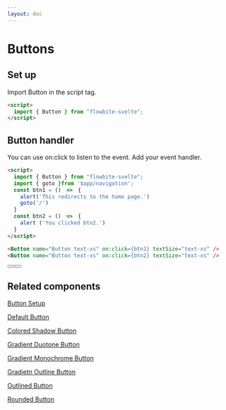 ```yaml
---
layout: doc
---
```


<script>
  import { Button }from '$lib/index';
  import { goto }from '$app/navigation';
  const btn1 = ()=>{
    alert('This redirects to the home page.')
    goto('/')
  }
  const btn2 = ()=>{
    alert ('You clicked btn2.')
  }
</script>

<h1 class="text-3xl w-full dark:text-white py-8">Buttons</h1>

<h2 class="text-2xl w-full dark:text-white py-8">Set up</h2>

<p class="dark:text-white py-4 text-lg">Import Button in the script tag.</p>

```html
<script>
  import { Button } from "flowbite-svelte";
</script>
```

<h2 class="text-2xl w-full text-gray-900 dark:text-white py-8">Button handler</h2>

<p class="dark:text-white py-4 text-lg">You can use on:click to listen to the event. Add your event handler.</p>

```html
<script>
  import { Button } from "flowbite-svelte";
  import { goto }from '$app/navigation';
  const btn1 = ()　=>　{
    alert('This redirects to the home page.')
    goto('/')
  }
  const btn2 = ()　=>　{
    alert ('You clicked btn2.')
  }
</script>

<Button name="Button text-xs" on:click={btn1} textSize="text-xs" />
<Button name="Button text-xs" on:click={btn2} textSize="text-xs" />
```

<div class="rounded-xl w-full my-4 mx-auto bg-gradient-to-r bg-white dark:bg-gray-900 border border-gray-200 dark:border-gray-700 p-2 sm:p-6">
<Button name="Button text-xs" on:click={btn1} textSize="text-xs" />
<Button name="Button text-xs" on:click={btn2} textSize="text-xs" />
</div>


<h2 class="text-2xl w-full dark:text-white py-8">Related components</h2>

<p class="dark:text-white text-lg w-full"><a href="https://flowbite-svelte.vercel.app/buttons/setup" class="text-blue-600 hover:underline dark:text-blue-500">Button Setup</a></p>

<p class="dark:text-white text-lg w-full"><a href="https://flowbite-svelte.vercel.app/buttons/default" class="text-blue-600 hover:underline dark:text-blue-500">Default Button</a></p>

<p class="dark:text-white text-lg w-full"><a href="https://flowbite-svelte.vercel.app/buttons/colored-shadow" class="text-blue-600 hover:underline dark:text-blue-500">Colored Shadow Button</a></p>

<p class="dark:text-white text-lg w-full"><a href="https://flowbite-svelte.vercel.app/buttons/gradient-duotone" class="text-blue-600 hover:underline dark:text-blue-500">Gradient Duotone Button</a></p>

<p class="dark:text-white text-lg w-full"><a href="https://flowbite-svelte.vercel.app/buttons/gradient-monochrome" class="text-blue-600 hover:underline dark:text-blue-500">Gradient Monochrome Button</a></p>

<p class="dark:text-white text-lg w-full"><a href="https://flowbite-svelte.vercel.app/buttons/gradient-outline" class="text-blue-600 hover:underline dark:text-blue-500">Gradietn Outline Button</a></p>

<p class="dark:text-white text-lg w-full"><a href="https://flowbite-svelte.vercel.app/buttons/outlined" class="text-blue-600 hover:underline dark:text-blue-500">Outlined Button</a></p>

<p class="dark:text-white text-lg w-full"><a href="https://flowbite-svelte.vercel.app/buttons/rounded" class="text-blue-600 hover:underline dark:text-blue-500">Rounded Button</a></p>
